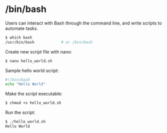 # /bin/bash
Users can interact with Bash through the command line, and write scripts to automate tasks.
```bash
$ which bash
/usr/bin/bash            # or /bin/bash
```
Create new script file with nano:
```bash
$ nano hello_world.sh
```
Sample hello world script:
```bash
#!/bin/bash
echo "Hello World"
```
Make the script executable:
```bash
$ chmod +x hello_world.sh
```
Run the script:
```bash
$ ./hello_world.sh
Hello World
```